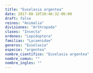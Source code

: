 ```yaml
---
title: "Euselasia argentea"
date: 2017-08-18T20:46:32-06:00
draft: false
reinos: "Animalia"
divisiones: "Arthropoda"
clases: "Insecta"
ordenes: "Lepidoptera"
familias: "Lycaenidae"
generos: "Euselasia"
especie: "argentea"
nombre_cientifico: "Euselasia argentea"
nombre_comun: ""
nombre_ingles: ""
---
```

